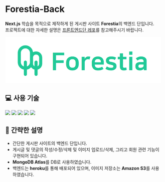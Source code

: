 # Forestia-Back

**Next.js** 학습을 목적으로 제작하게 된 게시판 사이트 **Forestia**의 백엔드 단입니다. <br>
프로젝트에 대한 자세한 설명은 <a href="https://github.com/uncyclocity/Forestia">프론트엔드단 레포</a>를 참고해주시기 바랍니다.

<img src="./readme_src/logo.png" width="500px"></img>

## 💻 사용 기술

<img src="https://img.shields.io/badge/Node.js-339933?style=flat-square&logo=nodedotjs&logoColor=white"/> <img src="https://img.shields.io/badge/Express-000000?style=flat-square&logo=express&logoColor=white"/> <img src="https://img.shields.io/badge/MongoDB-47A248?style=flat-square&logo=mongodb&logoColor=white"/> <img src="https://img.shields.io/badge/Heroku-430098?style=flat-square&logo=heroku&logoColor=white"/> <img src="https://img.shields.io/badge/AmazonS3-569A31?style=flat-square&logo=amazons3&logoColor=white"/>

## 📜 간략한 설명

- 간단한 게시판 사이트의 백엔드 단입니다.
- 게시글 및 댓글의 작성/수정/삭제 및 이미지 업로드/삭제, 그리고 회원 관련 기능이 구현되어 있습니다.
- **MongoDB Atlas**를 DB로 사용하였습니다.
- 백엔드는 **heroku**를 통해 배포되어 있으며, 이미지 저장소는 **Amazon S3**를 사용하였습니다.
